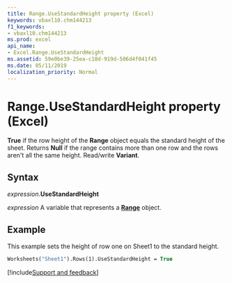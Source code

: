```yaml
---
title: Range.UseStandardHeight property (Excel)
keywords: vbaxl10.chm144213
f1_keywords:
- vbaxl10.chm144213
ms.prod: excel
api_name:
- Excel.Range.UseStandardHeight
ms.assetid: 59e0be39-25ea-c18d-919d-506d4f041f45
ms.date: 05/11/2019
localization_priority: Normal
---
```



# Range.UseStandardHeight property (Excel)

**True** if the row height of the **Range** object equals the standard height of the sheet. Returns **Null** if the range contains more than one row and the rows aren't all the same height. Read/write **Variant**.


## Syntax

_expression_.**UseStandardHeight**

_expression_ A variable that represents a **[Range](excel.range(object).md)** object.


## Example

This example sets the height of row one on Sheet1 to the standard height.

```vb
Worksheets("Sheet1").Rows(1).UseStandardHeight = True
```




[!include[Support and feedback](~/includes/feedback-boilerplate.md)]